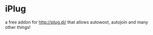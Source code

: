 iPlug
=====

a free addon for http://plug.dj/ that allows autowoot, autojoin and many other things!
